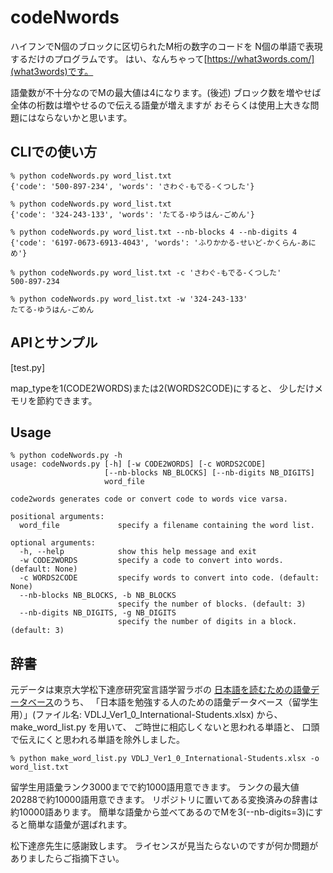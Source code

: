 codeNwords
==========

ハイフンでN個のブロックに区切られたM桁の数字のコードを
N個の単語で表現するだけのプログラムです。
はい、なんちゃって[https://what3words.com/](what3words)です。

語彙数が不十分なのでMの最大値は4になります。(後述)
ブロック数を増やせば全体の桁数は増やせるので伝える語彙が増えますが
おそらくは使用上大きな問題にはならないかと思います。

## CLIでの使い方

```
% python codeNwords.py word_list.txt
{'code': '500-897-234', 'words': 'さわぐ-もでる-くつした'}

% python codeNwords.py word_list.txt
{'code': '324-243-133', 'words': 'たてる-ゆうはん-ごめん'}

% python codeNwords.py word_list.txt --nb-blocks 4 --nb-digits 4
{'code': '6197-0673-6913-4043', 'words': 'ふりかかる-せいど-かくらん-あにめ'}
```

```
% python codeNwords.py word_list.txt -c 'さわぐ-もでる-くつした'
500-897-234

% python codeNwords.py word_list.txt -w '324-243-133'
たてる-ゆうはん-ごめん
```

## APIとサンプル

[test.py]

map_typeを1(CODE2WORDS)または2(WORDS2CODE)にすると、
少しだけメモリを節約できます。

## Usage

```
% python codeNwords.py -h
usage: codeNwords.py [-h] [-w CODE2WORDS] [-c WORDS2CODE]
                     [--nb-blocks NB_BLOCKS] [--nb-digits NB_DIGITS]
                     word_file

code2words generates code or convert code to words vice varsa.

positional arguments:
  word_file             specify a filename containing the word list.

optional arguments:
  -h, --help            show this help message and exit
  -w CODE2WORDS         specify a code to convert into words. (default: None)
  -c WORDS2CODE         specify words to convert into code. (default: None)
  --nb-blocks NB_BLOCKS, -b NB_BLOCKS
                        specify the number of blocks. (default: 3)
  --nb-digits NB_DIGITS, -g NB_DIGITS
                        specify the number of digits in a block. (default: 3)
```

## 辞書

元データは東京大学松下達彦研究室言語学習ラボの
[日本語を読むための語彙データベース](http://www17408ui.sakura.ne.jp/tatsum/database.html)のうち、
「日本語を勉強する人のための語彙データベース（留学生用）」(ファイル名: VDLJ_Ver1_0_International-Students.xlsx) から、
make_word_list.py を用いて、
ご時世に相応しくないと思われる単語と、
口頭で伝えにくと思われる単語を除外しました。

```
% python make_word_list.py VDLJ_Ver1_0_International-Students.xlsx -o word_list.txt
```

留学生用語彙ランク3000までで約1000語用意できます。
ランクの最大値20288で約10000語用意できます。
リポジトリに置いてある変換済みの辞書は約10000語あります。
簡単な語彙から並べてあるのでMを3(--nb-digits=3)にすると簡単な語彙が選ばれます。

松下達彦先生に感謝致します。
ライセンスが見当たらないのですが何か問題がありましたらご指摘下さい。

